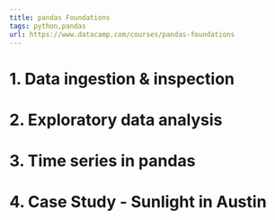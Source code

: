 ```yaml
---
title: pandas Foundations
tags: python,pandas
url: https://www.datacamp.com/courses/pandas-foundations
---
```


# 1. Data ingestion & inspection

# 2. Exploratory data analysis

# 3. Time series in pandas

# 4. Case Study - Sunlight in Austin


